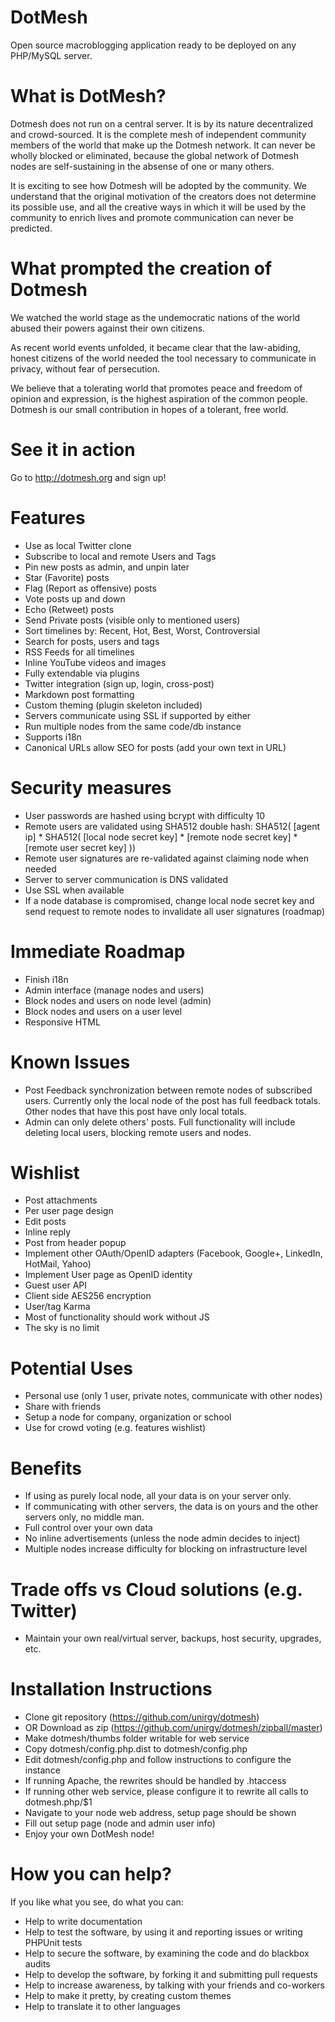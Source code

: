 DotMesh
=======
Open source macroblogging application ready to be deployed on any PHP/MySQL server.

What is DotMesh?
================
Dotmesh does not run on a central server. It is by its nature decentralized and crowd-sourced. It is the complete mesh of independent community members of the world that make up the Dotmesh network. It can never be wholly blocked or eliminated, because the global network of Dotmesh nodes are self-sustaining in the absense of one or many others.

It is exciting to see how Dotmesh will be adopted by the community. We understand that the original motivation of the creators does not determine its possible use, and all the creative ways in which it will be used by the community to enrich lives and promote communication can never be predicted.

What prompted the creation of Dotmesh
=====================================
We watched the world stage as the undemocratic nations of the world abused their powers against their own citizens.

As recent world events unfolded, it became clear that the law-abiding, honest citizens of the world needed the tool necessary to communicate in privacy, without fear of persecution.

We believe that a tolerating world that promotes peace and freedom of opinion and expression, is the highest aspiration of the common people. Dotmesh is our small contribution in hopes of a tolerant, free world.

See it in action
================
Go to http://dotmesh.org and sign up!

Features
========

* Use as local Twitter clone
* Subscribe to local and remote Users and Tags
* Pin new posts as admin, and unpin later
* Star (Favorite) posts
* Flag (Report as offensive) posts
* Vote posts up and down
* Echo (Retweet) posts
* Send Private posts (visible only to mentioned users)
* Sort timelines by: Recent, Hot, Best, Worst, Controversial
* Search for posts, users and tags
* RSS Feeds for all timelines
* Inline YouTube videos and images
* Fully extendable via plugins
* Twitter integration (sign up, login, cross-post)
* Markdown post formatting
* Custom theming (plugin skeleton included)
* Servers communicate using SSL if supported by either
* Run multiple nodes from the same code/db instance
* Supports i18n
* Canonical URLs allow SEO for posts (add your own text in URL)

Security measures
=================

* User passwords are hashed using bcrypt with difficulty 10
* Remote users are validated using SHA512 double hash:
    SHA512( [agent ip] * SHA512( [local node secret key] * [remote node secret key] * [remote user secret key] ))
* Remote user signatures are re-validated against claiming node when needed
* Server to server communication is DNS validated
* Use SSL when available
* If a node database is compromised, change local node secret key and send request to remote nodes to invalidate all user signatures (roadmap)

Immediate Roadmap
=================

* Finish i18n
* Admin interface (manage nodes and users)
* Block nodes and users on node level (admin)
* Block nodes and users on a user level
* Responsive HTML

Known Issues
============

* Post Feedback synchronization between remote nodes of subscribed users.
  Currently only the local node of the post has full feedback totals.
  Other nodes that have this post have only local totals.
* Admin can only delete others' posts. Full functionality will include deleting local users,
  blocking remote users and nodes.

Wishlist
========

* Post attachments
* Per user page design
* Edit posts
* Inline reply
* Post from header popup
* Implement other OAuth/OpenID adapters (Facebook, Google+, LinkedIn, HotMail, Yahoo)
* Implement User page as OpenID identity
* Guest user API
* Client side AES256 encryption
* User/tag Karma
* Most of functionality should work without JS
* The sky is no limit

Potential Uses
==============

* Personal use (only 1 user, private notes, communicate with other nodes)
* Share with friends
* Setup a node for company, organization or school
* Use for crowd voting (e.g. features wishlist)

Benefits
========

* If using as purely local node, all your data is on your server only.
* If communicating with other servers, the data is on yours and the other servers only, no middle man.
* Full control over your own data
* No inline advertisements (unless the node admin decides to inject)
* Multiple nodes increase difficulty for blocking on infrastructure level

Trade offs vs Cloud solutions (e.g. Twitter)
============================================

* Maintain your own real/virtual server, backups, host security, upgrades, etc.

Installation Instructions
=========================

* Clone git repository (https://github.com/unirgy/dotmesh)
* OR Download as zip (https://github.com/unirgy/dotmesh/zipball/master)
* Make dotmesh/thumbs folder writable for web service
* Copy dotmesh/config.php.dist to dotmesh/config.php
* Edit dotmesh/config.php and follow instructions to configure the instance
* If running Apache, the rewrites should be handled by .htaccess
* If running other web service, please configure it to rewrite all calls to dotmesh.php/$1
* Navigate to your node web address, setup page should be shown
* Fill out setup page (node and admin user info)
* Enjoy your own DotMesh node!

How you can help?
=================

If you like what you see, do what you can:

* Help to write documentation
* Help to test the software, by using it and reporting issues or writing PHPUnit tests
* Help to secure the software, by examining the code and do blackbox audits
* Help to develop the software, by forking it and submitting pull requests
* Help to increase awareness, by talking with your friends and co-workers
* Help to make it pretty, by creating custom themes
* Help to translate it to other languages

